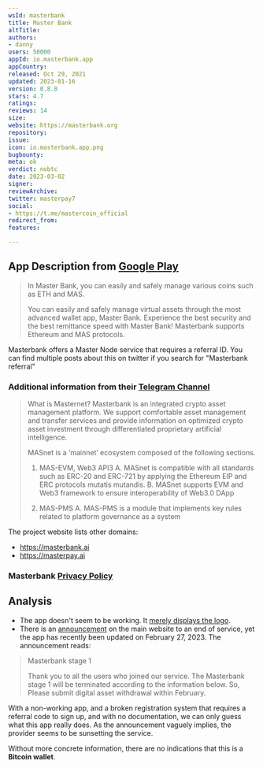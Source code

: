 ```yaml
---
wsId: masterbank
title: Master Bank
altTitle: 
authors:
- danny 
users: 50000
appId: io.masterbank.app
appCountry: 
released: Oct 29, 2021
updated: 2023-01-16
version: 0.8.8
stars: 4.7
ratings: 
reviews: 14
size: 
website: https://masterbank.org
repository: 
issue: 
icon: io.masterbank.app.png
bugbounty: 
meta: ok
verdict: nobtc
date: 2023-03-02
signer: 
reviewArchive: 
twitter: masterpay7
social: 
- https://t.me/mastercoin_official
redirect_from: 
features: 

---
```



## App Description from [Google Play](https://play.google.com/store/apps/details?id=io.masterbank.app)

> In Master Bank, you can easily and safely manage various coins such as ETH and MAS.
> 
> You can easily and safely manage virtual assets through the most advanced wallet app, Master Bank.
> Experience the best security and the best remittance speed with Master Bank!
> Masterbank supports Ethereum and MAS protocols.

Masterbank offers a Master Node service that requires a referral ID. You can find multiple posts about this on twitter if you search for "Masterbank referral"

### Additional information from their [Telegram Channel](https://t.me/mastercoin_official)

> What is Masternet?
> Masterbank is an integrated crypto asset management platform.
> We support comfortable asset management and transfer services and provide information on optimized crypto asset investment through differentiated proprietary artificial intelligence.
> 
> MASnet is a ‘mainnet’ ecosystem composed of the following sections.
>
> 1. MAS-EVM, Web3 API3
> A. MASnet is compatible with all standards such as ERC-20 and ERC-721 by applying the Ethereum EIP and ERC protocols mutatis mutandis.
> B. MASnet supports EVM and Web3 framework to ensure interoperability of Web3.0 DApp
> 
> 2. MAS-PMS
> A. MAS-PMS is a module that implements key rules related to platform governance as a system

The project website lists other domains:

- https://masterbank.ai
- https://masterpay.ai

### Masterbank [Privacy Policy](https://masterbank.org/policy.html)

## Analysis 

- The app doesn't seem to be working. It [merely displays the logo](https://twitter.com/BitcoinWalletz/status/1631236142724186116).
- There is an [announcement](https://twitter.com/BitcoinWalletz/status/1631235108501073920) on the main website to an end of service, yet the app has recently been updated on February 27, 2023. The announcement reads:

> Masterbank stage 1
>
> Thank you to all the users who joined our service.
> The Masterbank stage 1 will be terminated according to the information below. So, Please submit digital asset withdrawal within February.

With a non-working app, and a broken registration system that requires a referral code to sign up, and with no documentation, we can only guess what this app really does. As the announcement vaguely implies, the provider seems to be sunsetting the service. 

Without more concrete information, there are no indications that this is a **Bitcoin wallet**.
